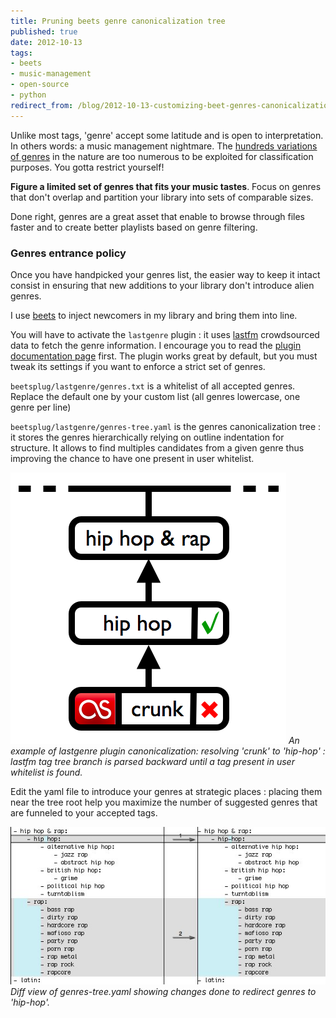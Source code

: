 ```yaml
---
title: Pruning beets genre canonicalization tree
published: true
date: 2012-10-13
tags:
- beets
- music-management
- open-source
- python
redirect_from: /blog/2012-10-13-customizing-beet-genres-canonicalization-tree
---
```


Unlike most tags, 'genre' accept some latitude and is open to interpretation. In others words: a music management nightmare.
The [hundreds variations of genres][3] in the nature are too numerous to be exploited for classification purposes. You gotta restrict yourself!

**Figure a limited set of genres that fits your music tastes**. Focus on genres that don't overlap and partition your library into sets of comparable sizes.

Done right, genres are a great asset that enable to browse through files faster and to create better playlists based on genre filtering.

### Genres entrance policy

Once you have handpicked your genres list, the easier way to keep it intact consist in ensuring that new additions to your library don't introduce alien genres.

I use [beets][4] to inject newcomers in my library and bring them into line.

You will have to activate the `lastgenre` plugin : it uses [lastfm][2] crowdsourced data to fetch the genre information. I encourage you to read the [plugin documentation page][1] first. The plugin works great by default, but you must tweak its settings if you want to enforce a strict set of genres.

`beetsplug/lastgenre/genres.txt` is a whitelist of all accepted genres. Replace the default one by
your custom list (all genres lowercase, one genre per line)

`beetsplug/lastgenre/genres-tree.yaml` is the genres canonicalization tree : it stores the genres hierarchically relying on outline indentation for structure. It allows to find multiples candidates from a given genre thus improving the chance to have one present in user whitelist.

![lastgenre plugin canonicalization steps](/public/img/posts/lastgenre_c14n.png)
*An example of lastgenre plugin canonicalization: resolving 'crunk' to 'hip-hop' : lastfm tag tree branch is parsed backward until a tag present in user whitelist is found.*

Edit the yaml file to introduce your genres at strategic places : placing them near the tree root help you maximize the number of suggested genres that are funneled to your accepted tags.

![editing canonicalization tree](/public/img/posts/c14nedit.jpg)
*Diff view of genres-tree.yaml showing changes done to redirect genres to 'hip-hop'.*

[1]: http://beets.readthedocs.org/en/latest/plugins/lastgenre.html
[2]: http://www.lastfm.com
[3]: https://gist.github.com/1241307
[4]: http://beets.radbox.org/

